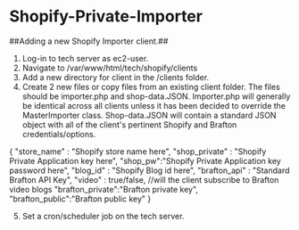 # Shopify-Private-Importer #

##Adding a new Shopify Importer client.##

1. Log-in to tech server as ec2-user.
2. Navigate to /var/www/html/tech/shopify/clients
3. Add a new directory for client in the /clients folder.
4. Create 2 new files or copy files from an existing client folder.  The files should be importer.php and shop-data.JSON.  Importer.php will generally be identical across all clients unless it has been decided to override the MasterImporter class.  Shop-data.JSON will contain a standard JSON object with all of the client's pertinent Shopify and Brafton credentials/options.

{
	"store_name" : "Shopify store name here",
	"shop_private" : "Shopify Private Application key here",
	"shop_pw":"Shopify Private Application key password here",
	"blog_id" : "Shopify Blog id here",
	"brafton_api" : "Standard Brafton API Key",
  "video" : true/false, //will the client subscribe to Brafton video blogs
	"brafton_private":"Brafton private key",
	"brafton_public":"Brafton public key"
}

5. Set a cron/scheduler job on the tech server.
